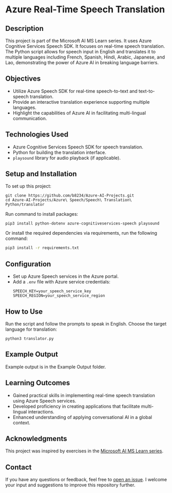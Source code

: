 # Azure Real-Time Speech Translation

## Description
This project is part of the Microsoft AI MS Learn series. It uses Azure Cognitive Services Speech SDK. It focuses on real-time speech translation. The Python script allows for speech input in English and translates it to multiple languages including French, Spanish, Hindi, Arabic, Japanese, and Lao, demonstrating the power of Azure AI in breaking language barriers.

## Objectives
- Utilize Azure Speech SDK for real-time speech-to-text and text-to-speech translation.
- Provide an interactive translation experience supporting multiple languages.
- Highlight the capabilities of Azure AI in facilitating multi-lingual communication.

## Technologies Used
- Azure Cognitive Services Speech SDK for speech translation.
- Python for building the translation interface.
- `playsound` library for audio playback (if applicable).

## Setup and Installation
To set up this project:

```
git clone https://github.com/b8234/Azure-AI-Projects.git
cd Azure-AI-Projects/Azure\ Speech/Speech\ Translation\ Python/translator
```

Run command to install packages:

```
pip3 install python-dotenv azure-cognitiveservices-speech playsound
```

Or install the required dependencies via requirements, run the following command:

```bash
pip3 install -r requirements.txt
```

## Configuration
- Set up Azure Speech services in the Azure portal.
- Add a `.env` file with Azure service credentials:
  ```
  SPEECH_KEY=your_speech_service_key
  SPEECH_REGION=your_speech_service_region
  ```

## How to Use
Run the script and follow the prompts to speak in English. Choose the target language for translation:

```
python3 translator.py
```

## Example Output
Example output is in the Example Output folder.

## Learning Outcomes
- Gained practical skills in implementing real-time speech translation using Azure Speech services.
- Developed proficiency in creating applications that facilitate multi-lingual interactions.
- Enhanced understanding of applying conversational AI in a global context.

## Acknowledgments
This project was inspired by exercises in the [Microsoft AI MS Learn series](https://learn.microsoft.com/en-us/training/).

## Contact

If you have any questions or feedback, feel free to [open an issue](https://github.com/b8234/Azure-AI-Projects/issues/new). I welcome your input and suggestions to improve this repository further.
